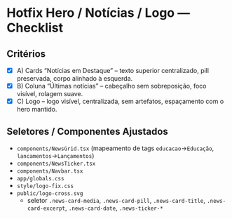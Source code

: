 # Hotfix Hero / Notícias / Logo — Checklist

## Critérios
- [x] A) Cards “Notícias em Destaque” – texto superior centralizado, pill preservada, corpo alinhado à esquerda.
- [x] B) Coluna “Últimas notícias” – cabeçalho sem sobreposição, foco visível, rolagem suave.
- [x] C) Logo – logo visível, centralizada, sem artefatos, espaçamento com o hero mantido.

## Seletores / Componentes Ajustados
- `components/NewsGrid.tsx` (mapeamento de tags `educacao`→`Educação`, `lancamentos`→`Lançamentos`)
- `components/NewsTicker.tsx`
- `components/Navbar.tsx`
- `app/globals.css`
- `style/logo-fix.css`
- `public/logo-cross.svg`
  - seletor `.news-card-media`, `.news-card-pill`, `.news-card-title`, `.news-card-excerpt`, `.news-card-date`, `.news-ticker-*`

